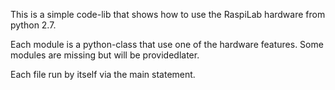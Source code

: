 This is a simple code-lib that shows how to use the RaspiLab hardware from python 2.7.

Each module is a python-class that use one of the hardware features. Some modules are missing but will be providedlater.

Each file run by itself via the main statement.
 
